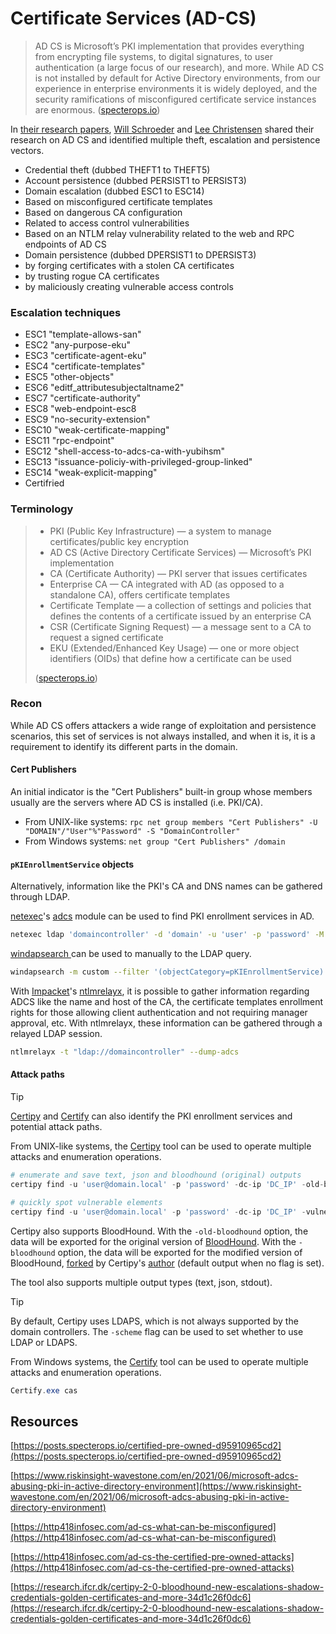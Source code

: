 # Certificate Services (AD-CS)


> AD CS is Microsoft’s PKI implementation that provides everything from encrypting file systems, to digital signatures, to user authentication (a large focus of our research), and more. While AD CS is not installed by default for Active Directory environments, from our experience in enterprise environments it is widely deployed, and the security ramifications of misconfigured certificate service instances are enormous. ([specterops.io](https://posts.specterops.io/certified-pre-owned-d95910965cd2))

In [their research papers](https://posts.specterops.io/certified-pre-owned-d95910965cd2), [Will Schroeder](https://twitter.com/harmj0y) and [Lee Christensen](https://twitter.com/tifkin_) shared their research on AD CS and identified multiple theft, escalation and persistence vectors.

* Credential theft (dubbed THEFT1 to THEFT5)
* Account persistence (dubbed PERSIST1 to PERSIST3)
* Domain escalation (dubbed ESC1 to ESC14)
* Based on misconfigured certificate templates
* Based on dangerous CA configuration
* Related to access control vulnerabilities
* Based on an NTLM relay vulnerability related to the web and RPC endpoints of AD CS
* Domain persistence (dubbed DPERSIST1 to DPERSIST3)
* by forging certificates with a stolen CA certificates
* by trusting rogue CA certificates
* by maliciously creating vulnerable access controls
### Escalation techniques
- ESC1 "template-allows-san"
- ESC2  "any-purpose-eku"
- ESC3  "certificate-agent-eku"
- ESC4  "certificate-templates"
- ESC5  "other-objects"
- ESC6  "editf_attributesubjectaltname2"
- ESC7  "certificate-authority"
- ESC8  "web-endpoint-esc8
- ESC9  "no-security-extension"
- ESC10  "weak-certificate-mapping"
- ESC11  "rpc-endpoint"
- ESC12  "shell-access-to-adcs-ca-with-yubihsm"
- ESC13  "issuance-policiy-with-privileged-group-linked"
- ESC14  "weak-explicit-mapping"
- Certifried
### Terminology
> * PKI (Public Key Infrastructure) — a system to manage certificates/public key encryption
> * AD CS (Active Directory Certificate Services) — Microsoft’s PKI implementation
> * CA (Certificate Authority) — PKI server that issues certificates
> * Enterprise CA — CA integrated with AD (as opposed to a standalone CA), offers certificate templates
> * Certificate Template — a collection of settings and policies that defines the contents of a certificate issued by an enterprise CA
> * CSR (Certificate Signing Request) — a message sent to a CA to request a signed certificate
> * EKU (Extended/Enhanced Key Usage) — one or more object identifiers (OIDs) that define how a certificate can be used
>
> ([specterops.io](https://posts.specterops.io/certified-pre-owned-d95910965cd2))

### Recon
While AD CS offers attackers a wide range of exploitation and persistence scenarios, this set of services is not always installed, and when it is, it is a requirement to identify its different parts in the domain.

#### Cert Publishers
An initial indicator is the "Cert Publishers" built-in group whose members usually are the servers where AD CS is installed (i.e. PKI/CA).

* From UNIX-like systems: `rpc net group members "Cert Publishers" -U "DOMAIN"/"User"%"Password" -S "DomainController"`
* From Windows systems: `net group "Cert Publishers" /domain`

#### `pKIEnrollmentService` objects

Alternatively, information like the PKI's CA and DNS names can be gathered through LDAP.

[netexec](https://github.com/Pennyw0rth/NetExec)'s [adcs](https://github.com/Pennyw0rth/NetExec/blob/master/cme/modules/adcs.py) module can be used to find PKI enrollment services in AD.
```bash
netexec ldap 'domaincontroller' -d 'domain' -u 'user' -p 'password' -M adcs
```

[windapsearch ](https://github.com/ropnop/windapsearch) can be used to manually to the LDAP query.
```bash
windapsearch -m custom --filter '(objectCategory=pKIEnrollmentService)' --base 'CN=Configuration,DC=domain,DC=local' --attrs dn,dnshostname --dc 'domaincontroller' -d 'domain.local' -u 'user' -p 'password'
```

With [Impacket](https://github.com/SecureAuthCorp/impacket)'s [ntlmrelayx](https://github.com/SecureAuthCorp/impacket/blob/master/examples/ntlmrelayx.py), it is possible to gather information regarding ADCS like the name and host of the CA, the certificate templates enrollment rights for those allowing client authentication and not requiring manager approval, etc. With ntlmrelayx, these information can be gathered through a relayed LDAP session.
```bash
ntlmrelayx -t "ldap://domaincontroller" --dump-adcs
```
#### Attack paths

> [!TIP]
> [Certipy](https://github.com/ly4k/Certipy) and [Certify](https://github.com/GhostPack/Certify) can also identify the PKI enrollment services and potential attack paths.

From UNIX-like systems, the [Certipy](https://github.com/ly4k/Certipy) tool can be used to operate multiple attacks and enumeration operations.
```python
# enumerate and save text, json and bloodhound (original) outputs
certipy find -u 'user@domain.local' -p 'password' -dc-ip 'DC_IP' -old-bloodhound

# quickly spot vulnerable elements
certipy find -u 'user@domain.local' -p 'password' -dc-ip 'DC_IP' -vulnerable -stdout
```

Certipy also supports BloodHound. With the `-old-bloodhound` option, the data will be exported for the original version of [BloodHound](https://github.com/BloodHoundAD/BloodHound). With the `-bloodhound` option, the data will be exported for the modified version of BloodHound, [forked](https://github.com/ly4k/BloodHound/) by Certipy's [author](https://twitter.com/ly4k_) (default output when no flag is set).

The tool also supports multiple output types (text, json, stdout).
> [!TIP]
> By default, Certipy uses LDAPS, which is not always supported by the domain controllers. The `-scheme` flag can be used to set whether to use LDAP or LDAPS.

From Windows systems, the [Certify](https://github.com/GhostPack/Certify) tool can be used to operate multiple attacks and enumeration operations.
```powershell
Certify.exe cas
```
## Resources

[https://posts.specterops.io/certified-pre-owned-d95910965cd2](https://posts.specterops.io/certified-pre-owned-d95910965cd2)

[https://www.riskinsight-wavestone.com/en/2021/06/microsoft-adcs-abusing-pki-in-active-directory-environment](https://www.riskinsight-wavestone.com/en/2021/06/microsoft-adcs-abusing-pki-in-active-directory-environment)

[https://http418infosec.com/ad-cs-what-can-be-misconfigured](https://http418infosec.com/ad-cs-what-can-be-misconfigured)

[https://http418infosec.com/ad-cs-the-certified-pre-owned-attacks](https://http418infosec.com/ad-cs-the-certified-pre-owned-attacks)

[https://research.ifcr.dk/certipy-2-0-bloodhound-new-escalations-shadow-credentials-golden-certificates-and-more-34d1c26f0dc6](https://research.ifcr.dk/certipy-2-0-bloodhound-new-escalations-shadow-credentials-golden-certificates-and-more-34d1c26f0dc6)